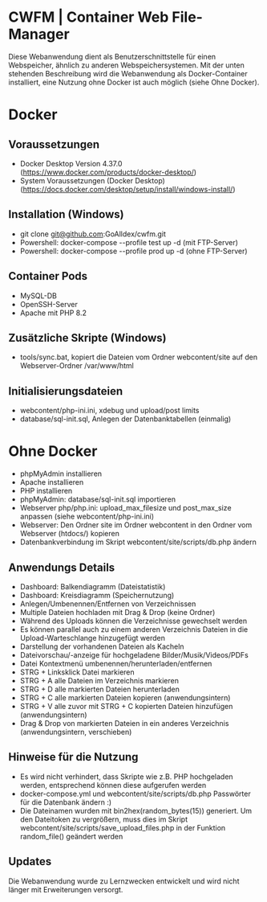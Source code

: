 # CWFM | Container Web File-Manager
Diese Webanwendung dient als Benutzerschnittstelle für einen Webspeicher, ähnlich zu anderen Webspeichersystemen.
Mit der unten stehenden Beschreibung wird die Webanwendung als Docker-Container installiert, eine Nutzung ohne
Docker ist auch möglich (siehe Ohne Docker).

# Docker

## Voraussetzungen
-   Docker Desktop Version 4.37.0 (https://www.docker.com/products/docker-desktop/)
-   System Voraussetzungen (Docker Desktop) (https://docs.docker.com/desktop/setup/install/windows-install/)

## Installation (Windows)
-   git clone git@github.com:GoAlldex/cwfm.git
-   Powershell: docker-compose --profile test up -d (mit FTP-Server)
-   Powershell: docker-compose --profile prod up -d (ohne FTP-Server)

## Container Pods
-   MySQL-DB
-   OpenSSH-Server
-   Apache mit PHP 8.2

## Zusätzliche Skripte (Windows)
-   tools/sync.bat, kopiert die Dateien vom Ordner webcontent/site auf den Webserver-Ordner /var/www/html

## Initialisierungsdateien
-   webcontent/php-ini.ini, xdebug und upload/post limits
-   database/sql-init.sql, Anlegen der Datenbanktabellen (einmalig)

# Ohne Docker
-   phpMyAdmin installieren
-   Apache installieren
-   PHP installieren
-   phpMyAdmin: database/sql-init.sql importieren
-   Webserver php/php.ini: upload_max_filesize und post_max_size anpassen (siehe webcontent/php-ini.ini)
-   Webserver: Den Ordner site im Ordner webcontent in den Ordner vom Webserver (htdocs/) kopieren
-   Datenbankverbindung im Skript webcontent/site/scripts/db.php ändern

## Anwendungs Details
-   Dashboard: Balkendiagramm (Dateistatistik)
-   Dashboard: Kreisdiagramm (Speichernutzung)
-   Anlegen/Umbenennen/Entfernen von Verzeichnissen
-   Multiple Dateien hochladen mit Drag & Drop (keine Ordner)
-   Während des Uploads können die Verzeichnisse gewechselt werden
-   Es können parallel auch zu einem anderen Verzeichnis Dateien in die Upload-Warteschlange hinzugefügt werden
-   Darstellung der vorhandenen Dateien als Kacheln
-   Dateivorschau/-anzeige für hochgeladene Bilder/Musik/Videos/PDFs
-   Datei Kontextmenü umbenennen/herunterladen/entfernen
-   STRG + Linksklick Datei markieren
-   STRG + A alle Dateien im Verzeichnis markieren
-   STRG + D alle markierten Dateien herunterladen
-   STRG + C alle markierten Dateien kopieren (anwendungsintern)
-   STRG + V alle zuvor mit STRG + C kopierten Dateien hinzufügen (anwendungsintern)
-   Drag & Drop von markierten Dateien in ein anderes Verzeichnis (anwendungsintern, verschieben)

## Hinweise für die Nutzung
-   Es wird nicht verhindert, dass Skripte wie z.B. PHP hochgeladen werden, entsprechend können diese aufgerufen werden
-   docker-compose.yml und webcontent/site/scripts/db.php Passwörter für die Datenbank ändern :)
-   Die Dateinamen wurden mit bin2hex(random_bytes(15)) generiert. Um den Dateitoken zu vergrößern, muss dies im Skript webcontent/site/scripts/save_upload_files.php in der Funktion random_file() geändert werden

## Updates
Die Webanwendung wurde zu Lernzwecken entwickelt und wird nicht länger mit Erweiterungen versorgt.